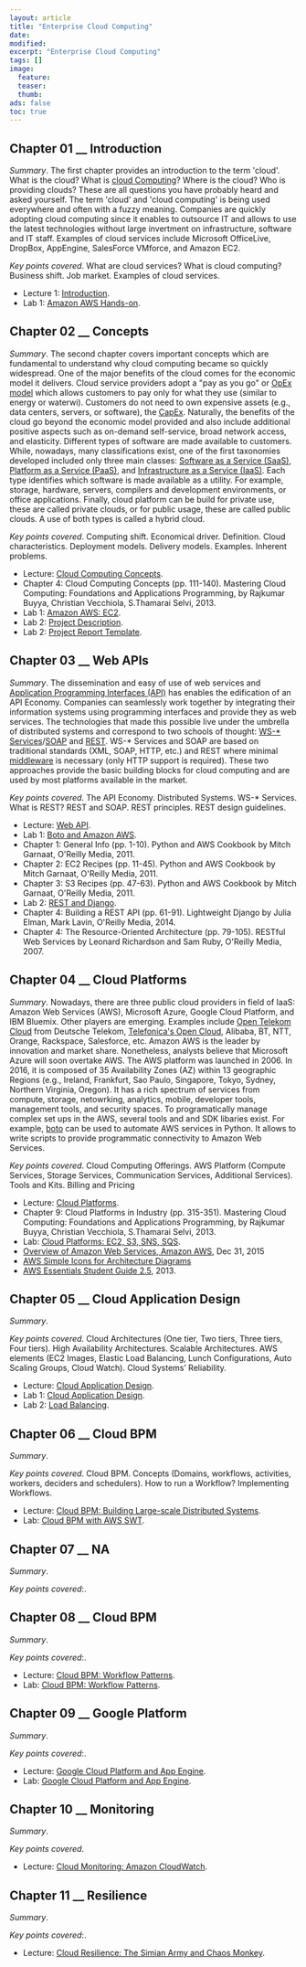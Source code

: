 ```yaml
---
layout: article
title: "Enterprise Cloud Computing"
date:
modified:
excerpt: "Enterprise Cloud Computing"
tags: []
image:
  feature:
  teaser:
  thumb:
ads: false
toc: true
---
```


Chapter 01 __ Introduction
--------------------------

*Summary*. The first chapter provides an introduction to the term 'cloud'. What is the cloud? What is [cloud Computing](https://en.wikipedia.org/wiki/Cloud_computing)? Where is the cloud? Who is providing clouds? These are all questions you have probably heard and asked yourself. The term 'cloud' and 'cloud computing' is being used everywhere and often with a fuzzy meaning. Companies are quickly adopting cloud computing since it enables to outsource IT and allows to use the latest technologies without large invertment on infrastructure, software and IT staff. Examples of cloud services include Microsoft OfficeLive, DropBox, AppEngine, SalesForce VMforce, and Amazon EC2.

*Key points covered*. What are cloud services? What is cloud computing? Business shift. Job market. Examples of cloud services.

+ Lecture 1: [Introduction](https://www.dropbox.com/s/aszlfp9tjgvuhuh/01_ECC_Lecture_Introduction-2016-09-25.pdf?dl=0). 
+ Lab 1: [Amazon AWS Hands-on](https://www.dropbox.com/s/z9tqepul83qetek/01_ECC_Lab_Amazon_AWS_Hands_On-2016-09-29.pdf?dl=0).


Chapter 02 __ Concepts
----------------------

*Summary*. The second chapter covers important concepts which are fundamental to understand why cloud computing became so quickly widespread. One of the major benefits of the cloud comes for the economic model it delivers. Cloud service providers adopt a "pay as you go" or [OpEx model](https://en.wikipedia.org/wiki/Operating_expense) which allows customers to pay only for what they use (similar to energy or waterwi). Customers do not need to own expensive assets (e.g., data centers, servers, or software), the [CapEx](https://en.wikipedia.org/wiki/Capital_expenditure). Naturally, the benefits of the cloud go beyond the economic model provided and also include additional positive aspects such as on-demand self-service, broad network access, and elasticity. Different types of software are made available to customers. While, nowadays, many classifications exist, one of the first taxonomies developed included only three main classes: 
[Software as a Service (SaaS)](https://en.wikipedia.org/wiki/Software_as_a_service), [Platform as a Service (PaaS)](https://en.wikipedia.org/wiki/Platform_as_a_service), and [Infrastructure as a Service (IaaS)](https://en.wikipedia.org/wiki/Cloud_computing#Infrastructure_as_a_service_.28IaaS.29). Each type identifies which software is made available as a utility. For example, storage, hardware, servers, compilers and development environments, or office applications. Finally, cloud platform can be build for private use, these are called private clouds, or for public usage, these are called public clouds. A use of both types is called a hybrid cloud.

*Key points covered*. Computing shift. Economical driver. Definition. Cloud characteristics. Deployment models. Delivery models. Examples. Inherent problems.

+ Lecture: [Cloud Computing Concepts](https://www.dropbox.com/s/ntenhyxy480i4x8/02_ECC_Lecture_Cloud_Computing_Concepts_2016-09-25.pdf?dl=0).
+ Chapter 4: Cloud Computing Concepts (pp. 111-140). Mastering Cloud Computing: Foundations and Applications Programming, by Rajkumar Buyya, Christian Vecchiola, S.Thamarai Selvi, 2013.
+ Lab 1: [Amazon AWS: EC2](https://www.dropbox.com/s/2jbfjpxfg85irlx/02_ECC_Lab_Amazon_AWS_2016-09-25.pdf?dl=0).
+ Lab 2: [Project Description](https://www.dropbox.com/s/u8xqitqaxps2zfw/02_ECC_Lab_Project_Description-2016-09-25.pdf?dl=0).
+ Lab 2: [Project Report Template](https://www.dropbox.com/s/e2kxcq7aodmrsd2/02_ECC_Lab_Project_Description_Written_Report_Template.doc?dl=0).


Chapter 03 __ Web APIs
----------------------

*Summary*. The dissemination and easy of use of web services and [Application Programming Interfaces (API)](https://en.wikipedia.org/wiki/Application_programming_interface) has enables the edification of an API Economy. Companies can seamlessly work together by integrating their information systems using programming interfaces and provide they as web services. The technologies that made this possible live under the umbrella of distributed systems and correspond to two schools of thought: [WS-\* Services](https://en.wikipedia.org/wiki/List_of_web_service_specifications)/[SOAP](https://en.wikipedia.org/wiki/SOAP) and [REST](https://en.wikipedia.org/wiki/Representational_state_transfer). WS-\* Services and SOAP are based on traditional standards (XML, SOAP, HTTP, etc.) and REST where minimal [middleware](https://en.wikipedia.org/wiki/Middleware) is necessary (only HTTP support is required). These two approaches provide the basic building blocks for cloud computing and are used by most platforms available in the market.

*Key points covered*. The API Economy. Distributed Systems. WS-\* Services. What is REST? REST and SOAP. REST principles. REST design guidelines.

+ Lecture: [Web API](https://www.dropbox.com/s/1it2tyjva8uz1l5/03_ECC_Lecture_Web_API_2016-09-25.pdf?dl=0).
+ Lab 1: [Boto and Amazon AWS](https://www.dropbox.com/s/qewkq7tkcm8amo6/03_ECC_Lab_Boto_Amazon_AWS-2016-09-25.pdf?dl=0).
+ Chapter 1: General Info (pp. 1-10). Python and AWS Cookbook by Mitch Garnaat, O'Reilly Media, 2011.
+ Chapter 2: EC2 Recipes (pp. 11-45). Python and AWS Cookbook by Mitch Garnaat, O'Reilly Media, 2011.
+ Chapter 3: S3 Recipes (pp. 47-63). Python and AWS Cookbook by Mitch Garnaat, O'Reilly Media, 2011.
+ Lab 2: [REST and Django](https://www.dropbox.com/s/ra5r3fw90ex2ky0/03_ECC_Lab_REST_Django_2016-09-25.pdf?dl=0).
+ Chapter 4: Building a REST API (pp. 61-91). Lightweight Django by Julia Elman, Mark Lavin, O'Reilly Media, 2014.
+ Chapter 4: The Resource-Oriented Architecture (pp. 79-105). RESTful Web Services by Leonard Richardson and Sam Ruby, O'Reilly Media, 2007.


Chapter 04 __ Cloud Platforms
-----------------------------

*Summary*. Nowadays, there are three public cloud providers in field of IaaS: Amazon Web Services (AWS), Microsoft Azure, Google Cloud Platform, and IBM Bluemix. Other players are emerging. Examples include [Open Telekom Cloud](https://cloud.telekom.de/en/) from Deutsche Telekom,  [Telefonica's Open Cloud](https://www.business-solutions.telefonica.com/en/information-centre/news/telefonica-and-huawei-reach-a-global-agreement-to-promote-enterprise-migration-to-the-cloud/), Alibaba, BT, NTT, Orange, Rackspace, Salesforce, etc. Amazon AWS is the leader by innovation and market share. Nonetheless, analysts believe that Microsoft Azure will soon overtake AWS. The AWS platform was launched in 2006. In 2016, it is composed of 35 Availability Zones (AZ) within 13 geographic Regions (e.g., Ireland, Frankfurt, Sao Paulo, Singapore, Tokyo, Sydney, Northern Virginia, Oregon). It has a rich spectrum of services from compute, storage, netowrking, analytics, mobile, developer tools, management tools, and security spaces. To programatically manage complex set ups in the AWS, several tools and and SDK libaries exist. For example, [boto](https://github.com/boto/boto) can be used to automate AWS services in Python. It allows to write scripts to provide programmatic connectivity to Amazon Web Services.

*Key points covered*. Cloud Computing Offerings. AWS Platform (Compute Services, Storage Services, Communication Services, Additional Services). Tools and Kits. Billing and Pricing

+ Lecture: [Cloud Platforms](https://www.dropbox.com/s/3fjregvh27kuqgs/04_ECC_Lecture_Cloud_Platforms_2016-09-25.pdf?dl=0).
+ Chapter 9: Cloud Platforms in Industry (pp. 315-351). Mastering Cloud Computing: Foundations and Applications Programming, by Rajkumar Buyya, Christian Vecchiola, S.Thamarai Selvi, 2013.
+ Lab: [Cloud Platforms: EC2, S3, SNS, SQS](https://www.dropbox.com/s/bwkt1zrftkx6ro6/04_ECC_Lab_Cloud_Platforms_Parallel_Processing_2016-09-25.pdf?dl=0).
+ [Overview of Amazon Web Services, Amazon AWS](https://d0.awsstatic.com/whitepapers/aws-overview.pdf), Dec 31, 2015
+ [AWS Simple Icons for Architecture Diagrams](https://aws.amazon.com/architecture/icons/)
+ [AWS Essentials Student Guide 2.5](http://www.yeeday.org/ninjas/AWSLab.pdf), 2013.


Chapter 05 __ Cloud Application Design
------------------------------------

*Summary*.

*Key points covered*. Cloud Architectures (One tier, Two tiers, Three tiers, Four tiers). High Availability Architectures. Scalable Architectures. AWS elements (EC2 Images, Elastic Load Balancing, Lunch Configurations, Auto Scaling Groups, Cloud Watch). Cloud Systems’ Reliability.

+ Lecture: [Cloud Application Design](https://www.dropbox.com/s/8z706g9e35j6rpe/05_ECC_Lecture_Cloud_Application_Design_2016-09-25.pdf?dl=0).
+ Lab 1: [Cloud Application Design](https://www.dropbox.com/s/05jem96dru8cy9h/05_ECC_Lab_Cloud_Application_Design_2016-09-25.pdf?dl=0).
+ Lab 2: [Load Balancing](https://www.dropbox.com/s/nuedlqjicnlaarh/05_ECC_Lab_Cloud_Application_Design_Load_Balancing_2016-09-25.pdf?dl=0).



Chapter 06 __ Cloud BPM
-----------------------

*Summary*.

*Key points covered*. Cloud BPM. Concepts (Domains, workflows, activities, workers, deciders and schedulers). How to run a Workflow? Implementing Workflows.


+ Lecture: [Cloud BPM: Building Large-scale Distributed Systems](https://www.dropbox.com/s/ntenhyxy480i4x8/02_ECC_Lecture_Cloud_Computing_Concepts_2016-09-25.pdf?dl=0).
+ Lab: [Cloud BPM with AWS SWT](https://www.dropbox.com/s/gt3n3td38td09u9/06_ECC_Lab_Cloud_BPM_AWS_SWF_2016-09-25.pdf?dl=0).


Chapter 07 __ NA
-----------------

*Summary*.

*Key points covered*:.


Chapter 08 __ Cloud BPM
---------------------

*Summary*.

*Key points covered*:.

+ Lecture: [Cloud BPM: Workflow Patterns](https://www.dropbox.com/s/g19jjnv82w5eum6/08_ECC_Lecture_Cloud_BPM_Workflow_Patterns_2016-09-25.pdf?dl=0).
+ Lab: [Cloud BPM: Workflow Patterns](https://www.dropbox.com/s/qra0daixkyk8ivp/08_ECC_Lab_Cloud_BPM_Workflow_Patterns_2016-09-25.pdf?dl=0).


Chapter 09 __ Google Platform
---------------------------------

*Summary*.

*Key points covered*:.

+ Lecture: [Google Cloud Platform and App Engine](https://www.dropbox.com/s/7ncfw9br4ul4a7q/09_ECC_Lecture_Cloud_Application_Design_GoogleAppEngine_2016-09-25.pdf?dl=0).
+ Lab: [Google Cloud Platform and App Engine](https://www.dropbox.com/s/exxh6btvrk39fuj/09_ECC_Lab_Cloud_Application_Design_GoogleAppEngine_2016-09-25.pdf?dl=0).


Chapter 10 __ Monitoring
------------------------

*Summary*.

*Key points covered*. 

+ Lecture: [Cloud Monitoring: Amazon CloudWatch](https://www.dropbox.com/s/evx1yo13lqp2nrd/10_ECC_Lecture_CloudWatch_2016-09-25.pdf?dl=0).


Chapter 11 __ Resilience
------------------------

*Summary*.

*Key points covered*:.

+ Lecture: [Cloud Resilience: The Simian Army and Chaos Monkey](https://www.dropbox.com/s/a6evie6ml2hshdy/11_ECC_Lecture_Chaos_Monkey_2016-09-25.pdf?dl=0).





